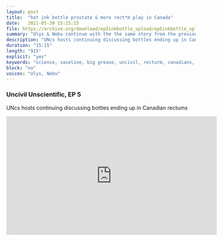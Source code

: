 ```yaml
---
layout: post
title:  "hot ink bottle prostate & more rect*m play in Canada"
date:   2021-05-30 15:15:15
file: https://archive.org/download/ep5inkbottle_upload/ep5inkbottle_upload.mp3
summary: "Ulys & Nebu continue with the the same story from the previous episode: bottles in Canadian rectums. Nebu reads an 'engrossing' paper from Canada. A patient shows up with a hot ink bottle in his anus: an 'ingenious' idea to warm his prostate. The author, who is a Canadian doctor, heroically gets it out without incident, allegedly. Your favorite hosts do not forget to highlight the unofficial sponsor of the episode, Big Grease Vaseline, whose product may even helped smooth the bowel movements of the patient in this paper."
description: "UNcs hosts continuing discussing bottles ending up in Canadian rectums."
duration: "15:15"
length: "915"
explicit: "yes"
keywords: "science, vaseline, big grease, uncivil, recturm, canadians, unscientific, scientific, comedy, ink, bottle, inkbottle"
block: "no"
voices: "Ulys, Nebu"
---
```

### Uncivil Unscientific, EP 5


UNcs hosts continuing discussing bottles ending up in Canadian rectums

<div class="video-container">
  <p>
    
<iframe width="560" height="315" src="https://www.youtube.com/embed/1_ciJZ0m2KU" title="YouTube video player" frameborder="0" allow="accelerometer; autoplay; clipboard-write; encrypted-media; gyroscope; picture-in-picture" allowfullscreen></iframe>
  
  </p>
</div>

<div>
  <p>
    <!--
    Nebu & Ulys discuss Ulys's cult #TopoLife by Topo Chico. Before the Cavity Giant Coca Cola bought Topo Chico, they got in hot water for having too many radioactive beta particles in their "mineral" water. Was Ulys having a hard time reading plain words because of #BetaHigh? Nebu wants to join the cult, proclaiming "I just like the drink," insisting on taking Topo Chico to the moon with diamond hands, but only if they disavow the Cavity Giant (which may bring them a bigger class action lawsuit for those extra beta particles anyway). -->
    
<!-- 
<iframe src="https://embed.podcasts.apple.com/us/podcast/ep1-a-rebrand-already-npj-gimmicks/id1554680720?i=1000509969782&amp;itsct=podcast_box&amp;itscg=30200&amp;theme=dark" height="175px" frameborder="0" sandbox="allow-forms allow-popups allow-same-origin allow-scripts allow-top-navigation-by-user-activation" allow="autoplay *; encrypted-media *;" style="width: 100%; max-width: 660px; overflow: hidden; border-top-left-radius: 10px; border-top-right-radius: 10px; border-bottom-right-radius: 10px; border-bottom-left-radius: 10px; background-color: transparent; background-position: initial initial; background-repeat: initial initial;"></iframe> -->
  </p>
</div>
